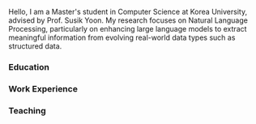 Hello, I am a Master's student in Computer Science at Korea University, advised by Prof. Susik Yoon. My research focuses on Natural Language Processing, particularly on enhancing large language models to extract meaningful information from evolving real-world data types such as structured data.

### Education

### Work Experience

### Teaching
